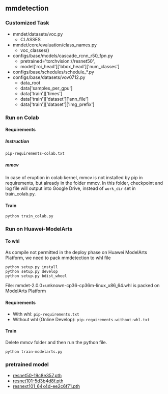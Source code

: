 ## mmdetection

### Customized Task
- mmdet/datasets/voc.py
  - CLASSES
- mmdet/core/evaluation/class_names.py
  - voc_classes()
- configs/base/models/cascade_rcnn_r50_fpn.py
  - pretrained='torchvision://resnet50',
  - model['roi_head']['bbox_head']['num_classes']
- configs/base/schedules/schedule_*.py
- configs/base/datasets/vov0712.py
  - data_root 
  - data['samples_per_gpu']
  - data['train']['times']
  - data['train']['dataset']['ann_file']
  - data['train']['dataset']['img_prefix']

### Run on Colab

#### Requirements

##### Instruction
```
pip-requirements-colab.txt
```

##### mmcv
In case of eruption in colab kernel, mmcv is not installed by pip in requirements, but already in the folder mmcv.
In this folder, checkpoint and log file will output into Google Drive, instead of `work_dir` set in train_colab.py.

#### Train
```
python train_colab.py
```

### Run on Huawei-ModelArts

#### To whl
As compile not permitted in the deploy phase on Huawei ModelArts Platform, we need to pack mmdetection to whl file

```
python setup.py install
python setup.py develop
python setup.py bdist_wheel
```

File: mmdet-2.0.0+unknown-cp36-cp36m-linux_x86_64.whl is packed on ModelArts Platform

#### Requirements
- With whl: `pip-requirements.txt`
- Without whl (Online Develop): `pip-requirements-without-whl.txt`

#### Train
Delete mmcv folder and then run the python file.
```
python train-modelarts.py
```

### pretrained model
- [resnet50-19c8e357.pth](https://bhpan.buaa.edu.cn:443/link/D74B0212071B1C26482F1689B6294626)
- [resnet101-5d3b4d8f.pth](https://bhpan.buaa.edu.cn:443/link/D9537C99C11CE4B645B9EE50E4923485)
- [resnext101_64x4d-ee2c6f71.pth](https://bhpan.buaa.edu.cn:443/link/52DD4E7BA15D4509E3631700D1D2B84F)
